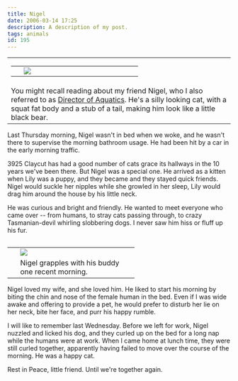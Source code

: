 ```yaml
---
title: Nigel
date: 2006-03-14 17:25
description: A description of my post.
tags: animals
id: 195
---
```

<table><tr><td><table cellpadding="2" align="center"><tr><td width="5" rowspan="2"><spacer type="block" width="5" height="1"></spacer></td><td width="250" ><img src="/img/nigel1.jpg"/></td></tr></table></td></tr>

<tr><td>You might recall reading about my friend Nigel, who I also referred to as <a href="http://theskinnyonbenny.com/blog2/archives/172">Director of Aquatics</a>.  He's a silly looking cat, with a squat fat body and a stub of a tail, making him look like a little black bear.</td></tr></table>
Last Thursday morning, Nigel wasn't in bed when we woke, and he wasn't there to supervise the morning bathroom usage.  He had been hit by a car in the early morning traffic.

3925 Claycut has had a good number of cats grace its hallways in the 10 years we've been there.  But Nigel was a special one.  He arrived as a kitten when Lily was a puppy, and they became and they stayed quick friends.  Nigel would suckle her nipples while she growled in her sleep, Lily would drag him around the house by his little neck.

He was curious and bright and friendly.  He wanted to meet everyone who came over -- from humans, to stray cats passing through, to crazy Tasmanian-devil whirling slobbering dogs.  I never saw him hiss or fluff up his fur.

<table cellpadding="2" align="right"><tr><td width="5" rowspan="2"><spacer type="block" width="5" height="1"></spacer></td><td width="250" ><img src="/img/nigel_lily.jpg"/></td></tr><tr><td class="caption" width="250">Nigel grapples with his buddy one recent morning.</td></tr></table>

Nigel loved my wife, and she loved him.  He liked to start his morning by biting the chin and nose of the female human in the bed.  Even if I was wide awake and offering to provide a pet, he would prefer to disturb her lie on her neck, bite her face, and purr his happy rumble.

I will like to remember last Wednesday.  Before we left for work, Nigel nuzzled and licked his dog, and they curled up on the bed for a long nap while the humans were at work.  When I came home at lunch time, they were still curled together, apparently having failed to move over the course of the morning.  He was a happy cat.

Rest in Peace, little friend.  Until we're together again.